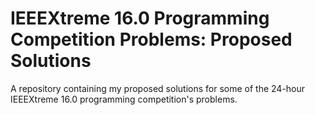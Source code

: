 # IEEEXtreme 16.0 Programming Competition Problems: Proposed Solutions 
A repository containing my proposed solutions for some of the 24-hour IEEEXtreme 16.0 programming competition's problems.

